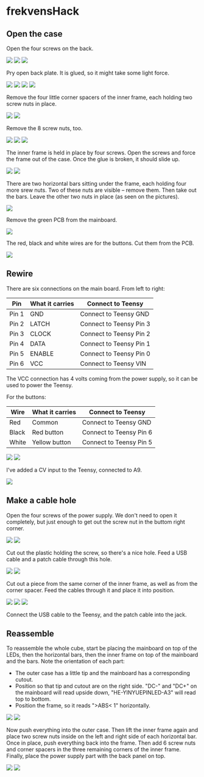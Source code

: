 # frekvensHack

## Open the case

Open the four screws on the back.

![](pictures/001.jpg)
![](pictures/002.jpg)
![](pictures/003.jpg)

Pry open back plate. It is glued, so it might take some light force.

![](pictures/004.jpg)
![](pictures/005.jpg)
![](pictures/006.jpg)
![](pictures/007.jpg)

Remove the four little corner spacers of the inner frame, each holding two screw nuts in place.

![](pictures/008.jpg)
![](pictures/009.jpg)

Remove the 8 screw nuts, too.

![](pictures/010.jpg)
![](pictures/011.jpg)
![](pictures/012.jpg)

The inner frame is held in place by four screws. Open the screws and force the frame out of the case. Once the glue is broken, it should slide up.

![](pictures/013.jpg)
![](pictures/014.jpg)

There are two horizontal bars sitting under the frame, each holding four more srew nuts. Two of these nuts are visible – remove them. Then take out the bars. Leave the other two nuts in place (as seen on the pictures).

![](pictures/015.jpg)

Remove the green PCB from the mainboard.

![](pictures/018.jpg)

The red, black and white wires are for the buttons. Cut them from the PCB.

![](pictures/019.jpg)


## Rewire

There are six connections on the main board. From left to right:

Pin | What it carries | Connect to Teensy
--- | --- | ---
Pin 1 | GND | Connect to Teensy GND
Pin 2 | LATCH | Connect to Teensy Pin 3
Pin 3 | CLOCK | Connect to Teensy Pin 2
Pin 4 | DATA | Connect to Teensy Pin 1
Pin 5 | ENABLE | Connect to Teensy Pin 0
Pin 6 | VCC | Connect to Teensy VIN

The VCC connection has 4 volts coming from the power supply, so it can be used to power the Teensy.

For the buttons:

Wire | What it carries | Connect to Teensy
--- | --- | ---
Red | Common | Connect to Teensy GND
Black | Red button | Connect to Teensy Pin 6
White | Yellow button | Connect to Teensy Pin 5

![](pictures/020.jpg)
![](pictures/021.jpg)

I've added a CV input to the Teensy, connected to A9.

![](pictures/022.jpg)


## Make a cable hole


Open the four screws of the power supply. We don't need to open it completely, but just enough to get out the screw nut in the buttom right corner.

![](pictures/023.jpg)
![](pictures/024.jpg)

Cut out the plastic holding the screw, so there's a nice hole. Feed a USB cable and a patch cable through this hole.

![](pictures/025.jpg)
![](pictures/027.jpg)

Cut out a piece from the same corner of the inner frame, as well as from the corner spacer. Feed the cables through it and place it into position.

![](pictures/026.jpg)
![](pictures/028.jpg)
![](pictures/029.jpg)

Connect the USB cable to the Teensy, and the patch cable into the jack.

## Reassemble

To reassemble the whole cube, start be placing the mainboard on top of the LEDs, then the horizontal bars, then the inner frame on top of the mainboard and the bars. 
Note the orientation of each part:
- The outer case has a little tip and the mainboard has a corresponding cutout.
- Position so that tip and cutout are on the right side. "DC-" and "DC+" on the mainboard will read upside down, "HE-YINYUEPINLED-A3" will read top to bottom.
- Position the frame, so it reads ">ABS< 1" horizontally. 

![](pictures/030.jpg)
![](pictures/031.jpg)

Now push everything into the outer case. Then lift the inner frame again and place two screw nuts inside on the left and right side of each horizontal bar. Once in place, push everything back into the frame. Then add 6 screw nuts and corner spacers in the three remaining corners of the inner frame. Finally, place the power supply part with the back panel on top.

![](pictures/033.jpg)
![](pictures/034.jpg)
